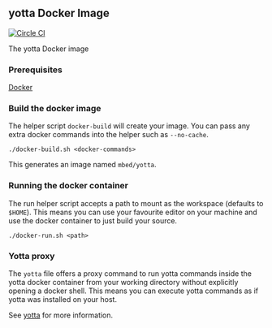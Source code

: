 ## yotta Docker Image

[![Circle CI](https://img.shields.io/circleci/project/ARMmbed/yotta-docker.svg)](https://circleci.com/gh/ARMmbed/yotta-docker)

The yotta Docker image

### Prerequisites

[Docker](https://www.docker.com/)

### Build the docker image

The helper script ```docker-build``` will create your image. You can pass any extra docker commands into the helper such as ```--no-cache```.

```
./docker-build.sh <docker-commands>
```

This generates an image named ```mbed/yotta```.

### Running the docker container

The run helper script accepts a path to mount as the workspace (defaults to `$HOME`). This means you can use your favourite editor on your machine and use the docker container to just build your source.

```
./docker-run.sh <path>
```

### Yotta proxy

The ```yotta``` file offers a proxy command to run yotta commands inside the yotta docker container from your working directory without explicitly opening a docker shell. This means you can execute yotta commands as if yotta was installed on your host.

See [yotta](yotta.md) for more information.
